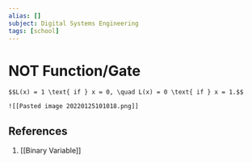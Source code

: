 ```yaml
---
alias: []
subject: Digital Systems Engineering
tags: [school]
---
```

# NOT Function/Gate


 ```ad-note
 $$L(x) = 1 \text{ if } x = 0, \quad L(x) = 0 \text{ if } x = 1.$$
 ```

```ad-info
![[Pasted image 20220125101018.png]]
```

## References
1. [[Binary Variable]]